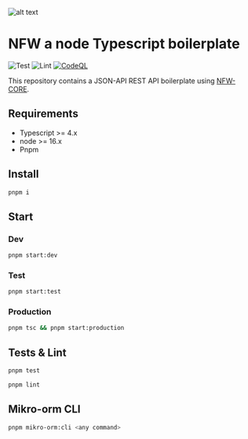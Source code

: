 ![alt text](https://repository-images.githubusercontent.com/166414581/dc0a1b80-a1a0-11e9-805b-cf8be46b5507)

# NFW a node Typescript boilerplate

![Test](https://github.com/TRIPTYK/nfw/workflows/Test/badge.svg?branch=master)
![Lint](https://github.com/TRIPTYK/nfw/workflows/Lint/badge.svg?branch=master)
[![CodeQL](https://github.com/TRIPTYK/nfw/actions/workflows/codeql-analysis.yml/badge.svg?branch=master)](https://github.com/TRIPTYK/nfw/actions/workflows/codeql-analysis.yml)

This repository contains a JSON-API REST API boilerplate using [NFW-CORE](https://github.com/TRIPTYK/nfw-core).

## Requirements

- Typescript >= 4.x
- node >= 16.x
- Pnpm

## Install

```bash
pnpm i
```

## Start

### Dev

```bash
pnpm start:dev
```

### Test

```bash
pnpm start:test
```

### Production

```bash
pnpm tsc && pnpm start:production
```

## Tests & Lint

```bash
pnpm test
```


```bash
pnpm lint
```

## Mikro-orm CLI

```bash
pnpm mikro-orm:cli <any command>
```


